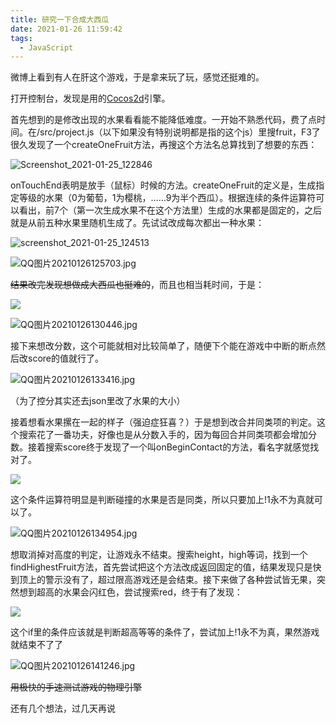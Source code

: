 ```yaml
---
title: 研究一下合成大西瓜
date: 2021-01-26 11:59:42
tags: 
  - JavaScript
---
```


微博上看到有人在肝这个游戏，于是拿来玩了玩，感觉还挺难的。

<!-- more -->

打开控制台，发现是用的[Cocos2d](https://www.cocos.com/)引擎。

首先想到的是修改出现的水果看看能不能降低难度。一开始不熟悉代码，费了点时间。在/src/project.js（以下如果没有特别说明都是指的这个js）里搜fruit，F3了很久发现了一个createOneFruit方法，再搜这个方法名总算找到了想要的东西：

![Screenshot_2021-01-25_122846](https://b.bdstatic.com/comment/M8qbLULbBRwSkC8Rwi_qHwb6a24fed381b96edcc734b1e6c38b9f7.png)

onTouchEnd表明是放手（鼠标）时候的方法。createOneFruit的定义是，生成指定等级的水果（0为葡萄，1为樱桃，……9为半个西瓜）。根据连续的条件运算符可以看出，前7个（第一次生成水果不在这个方法里）生成的水果都是固定的，之后就是从前五种水果里随机生成了。先试试改成每次都出一种水果：

![screenshot_2021-01-25_124513](https://b.bdstatic.com/comment/M8qbLULbBRwSkC8Rwi_qHwc6c6b71f7a96c0db8533a82898170342.png)

![QQ图片20210126125703.jpg](https://img14.360buyimg.com/ddimg/jfs/t1/123230/5/48765/10900/66f932a6F14f1c685/8f58a189e82636ae.jpg)

~~结果改完发现想做成大西瓜也挺难的~~，而且也相当耗时间，于是：

![](https://b.bdstatic.com/comment/M8qbLULbBRwSkC8Rwi_qHw9924f3f7347bb0edd27a2872d9006df3.png)

![QQ图片20210126130446.jpg](https://img12.360buyimg.com/ddimg/jfs/t1/239923/6/19308/37081/66f93301Fc40f1dfa/f131c18758030b79.jpg)

接下来想改分数，这个可能就相对比较简单了，随便下个能在游戏中中断的断点然后改score的值就行了。

![QQ图片20210126133416.jpg](https://img14.360buyimg.com/ddimg/jfs/t1/189092/40/49465/15797/66f9337bFd00db2e3/34a5be1442747dfd.jpg)

（为了控分其实还去json里改了水果的大小）

接着想看水果摞在一起的样子（强迫症狂喜？）于是想到改合并同类项的判定。这个搜索花了一番功夫，好像也是从分数入手的，因为每回合并同类项都会增加分数。接着搜索score终于发现了一个叫onBeginContact的方法，看名字就感觉找对了。

![](https://b.bdstatic.com/comment/M8qbLULbBRwSkC8Rwi_qHw0d26fce67b73687a3c0406807567d93e.png)

这个条件运算符明显是判断碰撞的水果是否是同类，所以只要加上!1永不为真就可以了。

![QQ图片20210126134954.jpg](https://img12.360buyimg.com/ddimg/jfs/t1/196225/31/48495/63344/66f933fcFf391f9ce/c61fe850214a78b7.jpg)

想取消掉对高度的判定，让游戏永不结束。搜索height，high等词，找到一个findHighestFruit方法，首先尝试把这个方法改成返回固定的值，结果发现只是快到顶上的警示没有了，超过限高游戏还是会结束。接下来做了各种尝试皆无果，突然想到超高的水果会闪红色，尝试搜索red，终于有了发现：

![](https://b.bdstatic.com/comment/M8qbLULbBRwSkC8Rwi_qHwab7e123f75d2601088df4bb47895abbf.png)

这个if里的条件应该就是判断超高等等的条件了，尝试加上!1永不为真，果然游戏就结束不了了

![QQ图片20210126141246.jpg](https://img14.360buyimg.com/ddimg/jfs/t1/228363/16/27034/46635/66f93468F8d0153e4/bdc3263cf807b67c.jpg)

~~用极快的手速测试游戏的物理引擎~~



还有几个想法，过几天再说